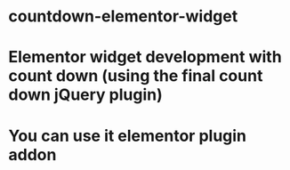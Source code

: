# countdown-elementor-widget
# Elementor widget development with count down (using the final count down jQuery plugin)
# You can use it elementor plugin addon

